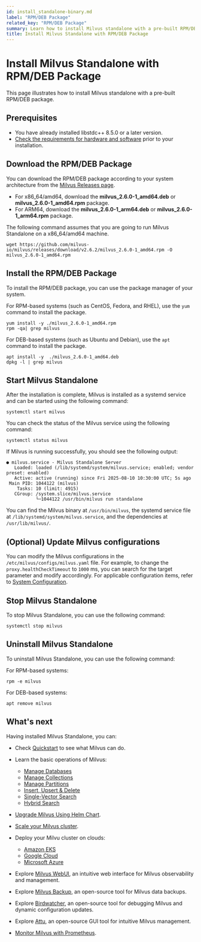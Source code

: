 ```yaml
---
id: install_standalone-binary.md
label: "RPM/DEB Package"
related_key: "RPM/DEB Package"
summary: Learn how to install Milvus standalone with a pre-built RPM/DEB package.
title: Install Milvus Standalone with RPM/DEB Package
---
```


# Install Milvus Standalone with RPM/DEB Package

This page illustrates how to install Milvus standalone with a pre-built RPM/DEB package.

## Prerequisites

- You have already installed libstdc++ 8.5.0 or a later version.
- [Check the requirements for hardware and software](prerequisite-docker.md) prior to your installation.

## Download the RPM/DEB Package

You can download the RPM/DEB package according to your system architecture from the [Milvus Releases page](https://github.com/milvus-io/milvus/releases/tag/v2.6.2).

- For x86_64/amd64, download the **milvus_2.6.0-1_amd64.deb** or **milvus_2.6.0-1_amd64.rpm** package.
- For ARM64, download the **milvus_2.6.0-1_arm64.deb** or **milvus_2.6.0-1_arm64.rpm** package.

The following command assumes that you are going to run Milvus Standalone on a x86_64/amd64 machine.

```shell
wget https://github.com/milvus-io/milvus/releases/download/v2.6.2/milvus_2.6.0-1_amd64.rpm -O milvus_2.6.0-1_amd64.rpm
```

## Install the RPM/DEB Package

To install the RPM/DEB package, you can use the package manager of your system.

For RPM-based systems (such as CentOS, Fedora, and RHEL), use the `yum` command to install the package.

```shell
yum install -y ./milvus_2.6.0-1_amd64.rpm
rpm -qa| grep milvus
```

For DEB-based systems (such as Ubuntu and Debian), use the `apt` command to install the package.

```shell
apt install -y  ./milvus_2.6.0-1_amd64.deb
dpkg -l | grep milvus
```

## Start Milvus Standalone

After the installation is complete, Milvus is installed as a systemd service and can be started using the following command:

```shell
systemctl start milvus
```

You can check the status of the Milvus service using the following command:

```shell
systemctl status milvus
```

If Milvus is running successfully, you should see the following output:

```
● milvus.service - Milvus Standalone Server
   Loaded: loaded (/lib/systemd/system/milvus.service; enabled; vendor preset: enabled)
   Active: active (running) since Fri 2025-08-10 10:30:00 UTC; 5s ago
 Main PID: 1044122 (milvus)
    Tasks: 10 (limit: 4915)
   CGroup: /system.slice/milvus.service
           └─1044122 /usr/bin/milvus run standalone
```

You can find the Milvus binary at `/usr/bin/milvus`, the systemd service file at `/lib/systemd/system/milvus.service`, and the dependencies at `/usr/lib/milvus/`.

## (Optional) Update Milvus configurations

You can modify the Milvus configurations in the `/etc/milvus/configs/milvus.yaml` file. For example, to change the `proxy.healthCheckTimeout` to `1000` ms, you can search for the target parameter and modify accordingly. For applicable configuration items, refer to [System Configuration](system_configuration.md).

## Stop Milvus Standalone

To stop Milvus Standalone, you can use the following command:

```shell
systemctl stop milvus
```

## Uninstall Milvus Standalone

To uninstall Milvus Standalone, you can use the following command:

For RPM-based systems:

```shell
rpm -e milvus
```

For DEB-based systems:

```shell
apt remove milvus
```

## What's next

Having installed Milvus Standalone, you can:

- Check [Quickstart](quickstart.md) to see what Milvus can do.

- Learn the basic operations of Milvus:
  - [Manage Databases](manage_databases.md)
  - [Manage Collections](manage-collections.md)
  - [Manage Partitions](manage-partitions.md)
  - [Insert, Upsert & Delete](insert-update-delete.md)
  - [Single-Vector Search](single-vector-search.md)
  - [Hybrid Search](multi-vector-search.md)

- [Upgrade Milvus Using Helm Chart](upgrade_milvus_cluster-helm.md).
- [Scale your Milvus cluster](scaleout.md).
- Deploy your Milvu cluster on clouds:
  - [Amazon EKS](eks.md)
  - [Google Cloud](gcp.md)
  - [Microsoft Azure](azure.md)
- Explore [Milvus WebUI](milvus-webui.md), an intuitive web interface for Milvus observability and management.
- Explore [Milvus Backup](milvus_backup_overview.md), an open-source tool for Milvus data backups.
- Explore [Birdwatcher](birdwatcher_overview.md), an open-source tool for debugging Milvus and dynamic configuration updates.
- Explore [Attu](https://github.com/zilliztech/attu), an open-source GUI tool for intuitive Milvus management.
- [Monitor Milvus with Prometheus](monitor.md).